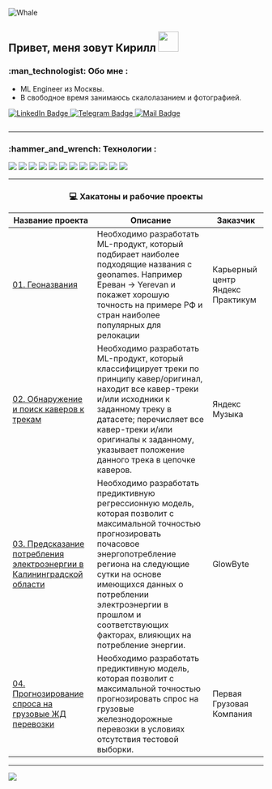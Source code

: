 <a id='link1'></a>
<div id="header">
  <img src="https://github.com/Muirehen/images/blob/master/20230909-LND_7104.jpg" alt="Whale"/>
  
  <h2 style="text-decoration:none"> Привет, меня зовут Кирилл
    <img src="https://github.com/Muirehen/images/blob/master/pepe_chair.jpg" width=40 alt=""/>
  </h2>
</div>
<h3> :man_technologist: Обо мне :</h3>

- ML Engineer из Москвы.
- В свободное время занимаюсь скалолазанием и фотографией.

<div id="badges" >
  <a href="https://linkedin.com/in/kirill-gusev">
    <img src="https://img.shields.io/badge/LinkedIn-blue?style=flat&logo=linkedin&logoColor=white" alt="LinkedIn Badge"/>
  </a>
  <a href="https://t.me/Muirehen">
    <img src="https://img.shields.io/badge/Telegram-lightseagreen?style=flat&logo=Telegram&logoColor=white" alt="Telegram Badge"/>
  </a>
  <a href="mailto:llik1per91@gmail.com">
    <img src="https://img.shields.io/badge/Mail-red?style=flat&logo=Gmail&logoColor=white" alt="Mail Badge"/>
  </a>
<p><img src="https://komarev.com/ghpvc/?username=Muirehen&style=flat-square&color=blue" alt=""/></p>
</div>  

---

<h3> :hammer_and_wrench: Технологии : </h3>
<p >
  <img src="https://img.shields.io/badge/python-3670A0?style=for-the-badge&logo=python&logoColor=ffdd54" />
  <img src="https://img.shields.io/badge/postgres-%23316192.svg?style=for-the-badge&logo=postgresql&logoColor=white" />
  <img src="https://img.shields.io/badge/matplotlib-%233F4F75.svg?style=for-the-badge&logo=plotly&logoColor=white" />
  <img src="https://img.shields.io/badge/SciPy-%230C55A5.svg?style=for-the-badge&logo=scipy&logoColor=%white" />
  <img src="https://img.shields.io/badge/numpy-%23013243.svg?style=for-the-badge&logo=numpy&logoColor=white" />
  <img src="https://img.shields.io/badge/pandas-%23150458.svg?style=for-the-badge&logo=pandas&logoColor=white" />
  <img src="https://img.shields.io/badge/scikit--learn-%23F7931E.svg?style=for-the-badge&logo=scikit-learn&logoColor=white" />
  <img src="https://img.shields.io/badge/TensorFlow-%23FF6F00.svg?style=for-the-badge&logo=TensorFlow&logoColor=white" />


  <img src="https://img.shields.io/badge/Django-%8A2BE2.svg?style=for-the-badge&logo=Django&logoColor=white" />
  <img src="https://img.shields.io/badge/PyTorch-%23EE4C2C.svg?style=for-the-badge&logo=PyTorch&logoColor=white" />
  <img src="https://img.shields.io/badge/Keras-%23D00000.svg?style=for-the-badge&logo=Keras&logoColor=white" />
  <img src="https://img.shields.io/badge/github-%23121011.svg?style=for-the-badge&logo=github&logoColor=white" />
  
</p>


---
<h3 align="center"> &#128187 Хакатоны и рабочие проекты </h3>

| **Название проекта** | **Описание** | **Заказчик** |
| -------------------- | --------------------- | --------------------- |
| [01. Геоназвания](https://github.com/Muirehen/work_projects/tree/master/Yandex_Geonames)|Необходимо разработать ML-продукт, который подбирает наиболее подходящие названия с geonames. Например Ереван -> Yerevan и покажет хорошую точность на примере РФ и стран наиболее популярных для релокации|Карьерный центр Яндекс Практикум|
| [02. Обнаружение и поиск каверов к трекам](https://github.com/Muirehen/work_projects/tree/master/Yandex_Music)|Необходимо разработать ML-продукт, который классифицирует треки по принципу кавер/оригинал, находит все кавер-треки и/или исходники к заданному треку в датасете; перечисляет все кавер-треки и/или оригиналы к заданному, указывает положение данного трека в цепочке каверов.|Яндекс Музыка|
| [03. Предсказание потребления электроэнергии в Калининградской области](https://github.com/Muirehen/work_projects/tree/master/Energy_Oracle)|Необходимо разработать предиктивную регрессионную модель, которая позволит с максимальной точностью прогнозировать почасовое энергопотребление региона на следующие сутки на основе имеющихся данных о потреблении электроэнергии в прошлом и соответствующих факторах, влияющих на потребление энергии.|GlowByte|
| [04. Прогнозирование спроса на грузовые ЖД перевозки](https://github.com/Muirehen/work_projects/tree/master/PGK_Oracle)|Необходимо разработать предиктивную модель, которая позволит с максимальной точностью прогнозировать спрос на грузовые железнодорожные перевозки в условиях отсутствия тестовой выборки.|Первая Грузовая Компания|
---

<a href="#link1"><img src='https://img.shields.io/badge/К началу-&#x21A9-blue'></a>




<!---
--->
